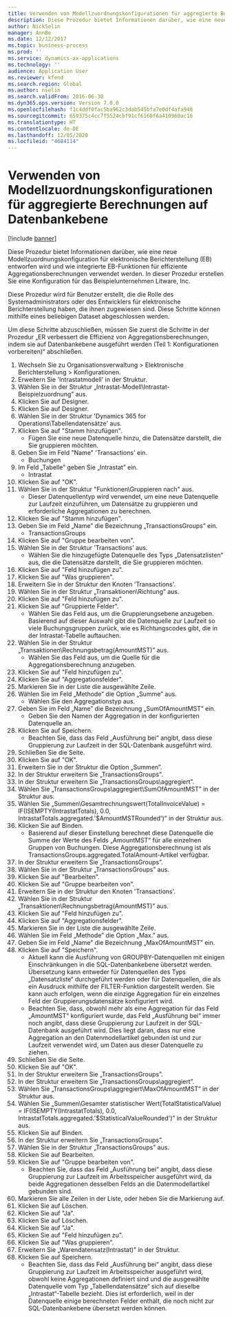 ```yaml
---
title: Verwenden von Modellzuordnungskonfigurationen für aggregierte Berechnungen auf Datenbankebene
description: Diese Prozedur bietet Informationen darüber, wie eine neue Modellzuordnungskonfiguration für elektronische Berichterstellung (EB) entworfen wird und wie integrierte EB-Funktionen für effiziente Aggregationsberechnungen verwendet werden.
author: NickSelin
manager: AnnBe
ms.date: 12/12/2017
ms.topic: business-process
ms.prod: ''
ms.service: dynamics-ax-applications
ms.technology: ''
audience: Application User
ms.reviewer: kfend
ms.search.region: Global
ms.author: nselin
ms.search.validFrom: 2016-06-30
ms.dyn365.ops.version: Version 7.0.0
ms.openlocfilehash: f1c4ddf0fac5ba962c3dab545bfa7e0df4afa948
ms.sourcegitcommit: 659375c4cc7f5524cbf91cf6160f6a410960ac16
ms.translationtype: HT
ms.contentlocale: de-DE
ms.lasthandoff: 12/05/2020
ms.locfileid: "4684114"
---
```

# <a name="use-model-mapping-configurations-for-aggregate-calculations-at-the-database-level"></a>Verwenden von Modellzuordnungskonfigurationen für aggregierte Berechnungen auf Datenbankebene

[!include [banner](../../includes/banner.md)]

Diese Prozedur bietet Informationen darüber, wie eine neue Modellzuordnungskonfiguration für elektronische Berichterstellung (EB) entworfen wird und wie integrierte EB-Funktionen für effiziente Aggregationsberechnungen verwendet werden. In dieser Prozedur erstellen Sie eine Konfiguration für das Beispielunternehmen Litware, Inc. 

Diese Prozedur wird für Benutzer erstellt, die die Rolle des Systemadministrators oder des Entwicklers für elektronische Berichterstellung haben, die ihnen zugewiesen sind. Diese Schritte können mithilfe eines beliebigen Dataset abgeschlossen werden.

 Um diese Schritte abzuschließen, müssen Sie zuerst die Schritte in der Prozedur „ER verbessert die Effizienz von Aggregationsberechnungen, indem sie auf Datenbankebene ausgeführt werden (Teil 1: Konfigurationen vorbereiten)“ abschließen.

1. Wechseln Sie zu Organisationsverwaltung > Elektronische Berichterstellung > Konfigurationen.
2. Erweitern Sie 'Intrastatmodell' in der Struktur.
3. Wählen Sie in der Struktur „Intrastat-Modell\Intrastat-Beispielzuordnung” aus.
4. Klicken Sie auf Designer.
5. Klicken Sie auf Designer.
6. Wählen Sie in der Struktur 'Dynamics 365 for Operations\Tabellendatensätze' aus.
7. Klicken Sie auf "Stamm hinzufügen".
    * Fügen Sie eine neue Datenquelle hinzu, die Datensätze darstellt, die Sie gruppieren möchten.  
8. Geben Sie im Feld "Name" 'Transactions' ein.
    * Buchungen  
9. Im Feld „Tabelle” geben Sie „Intrastat” ein.
    * Intrastat  
10. Klicken Sie auf "OK".
11. Wählen Sie in der Struktur "Funktionen\Gruppieren nach" aus.
    * Dieser Datenquellentyp wird verwendet, um eine neue Datenquelle zur Laufzeit einzuführen, um Datensätze zu gruppieren und erforderliche Aggregationen zu berechnen.  
12. Klicken Sie auf "Stamm hinzufügen".
13. Geben Sie im Feld „Name” die Bezeichnung „TransactionsGroups” ein.
    * TransactionsGroups  
14. Klicken Sie auf "Gruppe bearbeiten von".
15. Wählen Sie in der Struktur 'Transactions' aus.
    * Wählen Sie die hinzugefügte Datenquelle des Typs „Datensatzlisten“ aus, die die Datensätze darstellt, die Sie gruppieren möchten.  
16. Klicken Sie auf "Feld hinzufügen zu".
17. Klicken Sie auf "Was gruppieren".
18. Erweitern Sie in der Struktur den Knoten 'Transactions'.
19. Wählen Sie in der Struktur „Transaktionen\Richtung” aus.
20. Klicken Sie auf "Feld hinzufügen zu".
21. Klicken Sie auf "Gruppierte Felder".
    * Wählen Sie das Feld aus, um die Gruppierungsebene anzugeben. Basierend auf dieser Auswahl gibt die Datenquelle zur Laufzeit so viele Buchungsgruppen zurück, wie es Richtungscodes gibt, die in der Intrastat-Tabelle auftauchen.  
22. Wählen Sie in der Struktur „Transaktionen\Rechnungsbetrag(AmountMST)” aus.
    * Wählen Sie das Feld aus, um die Quelle für die Aggregationsberechnung anzugeben.  
23. Klicken Sie auf "Feld hinzufügen zu".
24. Klicken Sie auf "Aggregationsfelder".
25. Markieren Sie in der Liste die ausgewählte Zeile.
26. Wählen Sie im Feld „Methode” die Option „Summe” aus.
    * Wählen Sie den Aggregationstyp aus.  
27. Geben Sie im Feld „Name” die Bezeichnung „SumOfAmountMST” ein.
    * Geben Sie den Namen der Aggregation in der konfigurierten Datenquelle an.  
28. Klicken Sie auf Speichern.
    * Beachten Sie, dass das Feld „Ausführung bei“ angibt, dass diese Gruppierung zur Laufzeit in der SQL-Datenbank ausgeführt wird.  
29. Schließen Sie die Seite.
30. Klicken Sie auf "OK".
31. Erweitern Sie in der Struktur die Option „Summen”.
32. In der Struktur erweitern Sie „TransactionsGroups”.
33. In der Struktur erweitern Sie „TransactionsGroups\aggregiert”.
34. Wählen Sie „TransactionsGroups\aggregiert\SumOfAmountMST” in der Struktur aus.
35. Wählen Sie „Summen\Gesamtrechnungswert(TotalInvoiceValue) = IF(ISEMPTY(IntrastatTotals), 0.0, IntrastatTotals.aggregated.'$AmountMSTRounded')” in der Struktur aus.
36. Klicken Sie auf Binden.
    * Basierend auf dieser Einstellung berechnet diese Datenquelle die Summe der Werte des Felds „AmountMST“ für alle einzelnen Gruppen von Buchungen. Diese Aggregationsberechnung ist als TransactionsGroups.aggregated.TotalAmount-Artikel verfügbar.  
37. In der Struktur erweitern Sie „TransactionsGroups”.
38. Wählen Sie in der Struktur „TransactionsGroups” aus.
39. Klicken Sie auf "Bearbeiten".
40. Klicken Sie auf "Gruppe bearbeiten von".
41. Erweitern Sie in der Struktur den Knoten 'Transactions'.
42. Wählen Sie in der Struktur „Transaktionen\Rechnungsbetrag(AmountMST)” aus.
43. Klicken Sie auf "Feld hinzufügen zu".
44. Klicken Sie auf "Aggregationsfelder".
45. Markieren Sie in der Liste die ausgewählte Zeile.
46. Wählen Sie im Feld „Methode” die Option „Max.” aus.
47. Geben Sie im Feld „Name” die Bezeichnung „MaxOfAmountMST” ein.
48. Klicken Sie auf "Speichern".
    * Aktuell kann die Ausführung von GROUPBY-Datenquellen mit einigen Einschränkungen in die SQL-Datenbankebene übersetzt werden. Übersetzung kann entweder für Datenquellen des Typs „Datensatzliste“ durchgeführt werden oder für Datenquellen, die als ein Ausdruck mithilfe der FILTER-Funktion dargestellt werden. Sie kann auch erfolgen, wenn die einzige Aggregation für ein einzelnes Feld der Gruppierungsdatensätze konfiguriert wird.  
    * Beachten Sie, dass, obwohl mehr als eine Aggregation für das Feld „AmountMST“ konfiguriert wurde, das Feld „Ausführung bei“ immer noch angibt, dass diese Gruppierung zur Laufzeit in der SQL-Datenbank ausgeführt wird. Dies liegt daran, dass nur eine Aggregation an den Datenmodellartikel gebunden ist und zur Laufzeit verwendet wird, um Daten aus dieser Datenquelle zu ziehen.  
49. Schließen Sie die Seite.
50. Klicken Sie auf "OK".
51. In der Struktur erweitern Sie „TransactionsGroups”.
52. In der Struktur erweitern Sie „TransactionsGroups\aggregiert”.
53. Wählen Sie „TransactionsGroups\aggregiert\MaxOfAmountMST” in der Struktur aus.
54. Wählen Sie „Summen\Gesamter statistischer Wert(TotalStatisticalValue) = IF(ISEMPTY(IntrastatTotals), 0.0, IntrastatTotals.aggregated.'$StatisticalValueRounded')” in der Struktur aus.
55. Klicken Sie auf Binden.
56. In der Struktur erweitern Sie „TransactionsGroups”.
57. Wählen Sie in der Struktur „TransactionsGroups” aus.
58. Klicken Sie auf Bearbeiten.
59. Klicken Sie auf "Gruppe bearbeiten von".
    * Beachten Sie, dass das Feld „Ausführung bei“ angibt, dass diese Gruppierung zur Laufzeit im Arbeitsspeicher ausgeführt wird, da beide Aggregationen desselben Felds an die Datenmodellartikel gebunden sind.   
60. Markieren Sie alle Zeilen in der Liste, oder heben Sie die Markierung auf.
61. Klicken Sie auf Löschen.
62. Klicken Sie auf "Ja".
63. Klicken Sie auf Löschen.
64. Klicken Sie auf "Ja".
65. Klicken Sie auf "Feld hinzufügen zu".
66. Klicken Sie auf "Was gruppieren".
67. Erweitern Sie „Warendatensatz(Intrastat)” in der Struktur.
68. Klicken Sie auf Speichern.
    * Beachten Sie, dass das Feld „Ausführung bei“ angibt, dass diese Gruppierung zur Laufzeit im Arbeitsspeicher ausgeführt wird, obwohl keine Aggregationen definiert sind und die ausgewählte Datenquelle vom Typ „Tabellendatensätze“ sich auf dieselbe „Intrastat“-Tabelle bezieht. Dies ist erforderlich, weil in der Datenquelle einige berechneten Felder enthält, die noch nicht zur SQL-Datenbankebene übersetzt werden können.  

